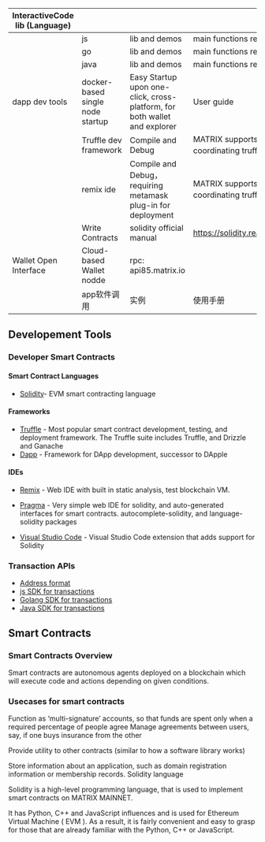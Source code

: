 | InteractiveCode lib (Language) |                    |                                        |                                                          |
|--------------------|--------------------|----------------------------------------|----------------------------------------------------------|
|                    | js                 | lib and demos                               | main functions realized                                         |
|                    | go                 | lib and demos                               | main functions realized                                         |
|                    | java               | lib and demos                               | main functions realized                                             |
| dapp dev tools     | docker-based single node startup | Easy Startup upon one-click, cross-platform, for both wallet and explorer    | User guide                                                 |
|                    | Truffle dev framework    | Compile and Debug      | MATRIX supports one click deployment, coordinating truffle，remix，metamask |
|                    | remix ide          | Compile and Debug，requiring metamask plug-in for deployment | MATRIX supports one click deployment, coordinating truffle，remix，metamask |
|                    | Write Contracts           | solidity official manual                       | https://solidity.readthedocs.io/en/v0.5.7/#              |
| Wallet Open Interface       | Cloud-based Wallet nodde         | rpc: api85.matrix.io               |                                                          |
|  | app软件调用 | 实例 | 使用手册 |         |




## Developement Tools
### Developer Smart Contracts
#### Smart Contract Languages
+ [Solidity](https://solidity.readthedocs.io/en/latest/)- EVM smart contracting language


#### Frameworks
+ [Truffle](https://truffleframework.com/) - Most popular smart contract development, testing, and deployment framework. The Truffle suite includes Truffle, and Drizzle and Ganache
+ [Dapp](https://dapp.tools/dapp/) - Framework for DApp development, successor to DApple
#### IDEs
+ [Remix](https://remix.ethereum.org/#optimize=false) - Web IDE with built in static analysis, test blockchain VM.

+ [Pragma](https://www.withpragma.com/) - Very simple web IDE for solidity, and auto-generated interfaces for smart contracts. autocomplete-solidity, and language-solidity packages

+ [Visual Studio Code](https://marketplace.visualstudio.com/items?itemName=JuanBlanco.solidity) - Visual Studio Code extension that adds support for Solidity


### Transaction APIs

+ [Address format](https://github.com/MatrixAINetwork/TxSend-Sign-Demos/blob/master/Address%20Format.md)
+ [js SDK for transactions](https://github.com/MatrixAINetwork/TxSend-Sign-Demos/tree/master/js)
+ [Golang SDK for transactions](https://github.com/MatrixAINetwork/TxSend-Sign-Demos/tree/master/go)
+ [Java SDK for transactions](https://github.com/MatrixAINetwork/TxSend-Sign-Demos/tree/master/java)

## Smart Contracts
### Smart Contracts Overview
Smart contracts are autonomous agents deployed on a blockchain which will execute code and actions depending on given conditions.

### Usecases for smart contracts
Function as ‘multi-signature’ accounts, so that funds are spent only when a required percentage of people agree
Manage agreements between users, say, if one buys insurance from the other

Provide utility to other contracts (similar to how a software library works)

Store information about an application, such as domain registration information or membership records.
Solidity language

Solidity is a high-level programming language, that is used to implement smart contracts on MATRIX MAINNET.

It has Python, C++ and JavaScript influences and is used for Ethereum Virtual Machine ( EVM ). As a result, it is fairly convenient and easy to grasp for those that are already familiar with the Python, C++ or JavaScript. 





